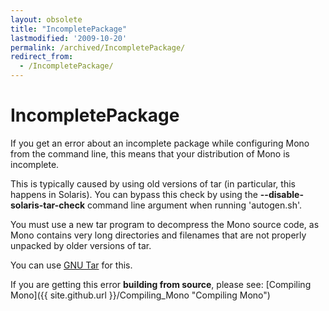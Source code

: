 ```yaml
---
layout: obsolete
title: "IncompletePackage"
lastmodified: '2009-10-20'
permalink: /archived/IncompletePackage/
redirect_from:
  - /IncompletePackage/
---
```


IncompletePackage
=================

If you get an error about an incomplete package while configuring Mono from the command line, this means that your distribution of Mono is incomplete.

This is typically caused by using old versions of tar (in particular, this happens in Solaris). You can bypass this check by using the **--disable-solaris-tar-check** command line argument when running 'autogen.sh'.

You must use a new tar program to decompress the Mono source code, as Mono contains very long directories and filenames that are not properly unpacked by older versions of tar.

You can use [GNU Tar](http://www.gnu.org/software/tar/) for this.

If you are getting this error **building from source**, please see: [Compiling Mono]({{ site.github.url }}/Compiling_Mono "Compiling Mono")

